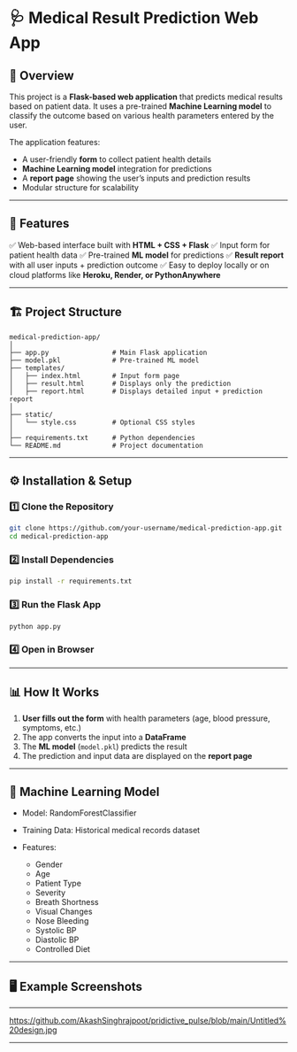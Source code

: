 
# 🩺 Medical Result Prediction Web App

## 📌 Overview

This project is a **Flask-based web application** that predicts medical results based on patient data.
It uses a pre-trained **Machine Learning model** to classify the outcome based on various health parameters entered by the user.

The application features:

* A user-friendly **form** to collect patient health details
* **Machine Learning model** integration for predictions
* A **report page** showing the user’s inputs and prediction results
* Modular structure for scalability

---

## 🚀 Features

✅ Web-based interface built with **HTML + CSS + Flask**
✅ Input form for patient health data
✅ Pre-trained **ML model** for predictions
✅ **Result report** with all user inputs + prediction outcome
✅ Easy to deploy locally or on cloud platforms like **Heroku, Render, or PythonAnywhere**

---

## 🏗 Project Structure

```
medical-prediction-app/
│
├── app.py                # Main Flask application
├── model.pkl             # Pre-trained ML model
├── templates/
│   ├── index.html        # Input form page
│   ├── result.html       # Displays only the prediction
│   ├── report.html       # Displays detailed input + prediction report
│
├── static/
│   └── style.css         # Optional CSS styles
│
├── requirements.txt      # Python dependencies
└── README.md             # Project documentation
```

---

## ⚙️ Installation & Setup

### 1️⃣ Clone the Repository

```bash
git clone https://github.com/your-username/medical-prediction-app.git
cd medical-prediction-app
```

### 2️⃣ Install Dependencies

```bash
pip install -r requirements.txt
```

### 3️⃣ Run the Flask App

```bash
python app.py
```

### 4️⃣ Open in Browser



---

## 📊 How It Works

1. **User fills out the form** with health parameters (age, blood pressure, symptoms, etc.)
2. The app converts the input into a **DataFrame**
3. The **ML model** (`model.pkl`) predicts the result
4. The prediction and input data are displayed on the **report page**

---

## 🧠 Machine Learning Model

* Model: RandomForestClassifier 
* Training Data: Historical medical records dataset
* Features:

  * Gender
  * Age
  * Patient Type
  * Severity
  * Breath Shortness
  * Visual Changes
  * Nose Bleeding
  * Systolic BP
  * Diastolic BP
  * Controlled Diet

---

## 🖥 Example Screenshots



---

https://github.com/AkashSinghrajpoot/pridictive_pulse/blob/main/Untitled%20design.jpg

---

